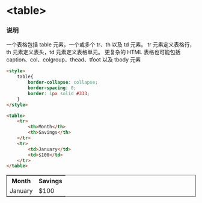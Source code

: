 # &lt;table&gt;

### 说明
一个表格包括 table 元素，一个或多个 tr、th 以及 td 元素。
tr 元素定义表格行，th 元素定义表头，td 元素定义表格单元。
更复杂的 HTML 表格也可能包括 caption、col、colgroup、thead、tfoot 以及 tbody 元素

```html
<style>
    table{
        border-collapse: collapse;
        border-spacing: 0;
        border: 1px solid #333;
    }
</style>

<table>
    <tr>
        <th>Month</th>
        <th>Savings</th>
    </tr>
    <tr>
        <td>January</td>
        <td>$100</td>
    </tr>
</table>
```
<style>
    table{
        border-collapse: collapse;
        border-spacing: 0;
        border: 1px solid #333;
    }
</style>

<table>
    <tr>
        <th>Month</th>
        <th>Savings</th>
    </tr>
    <tr>
        <td>January</td>
        <td>$100</td>
    </tr>
</table>






